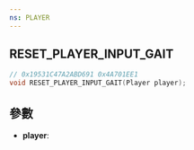 ```yaml
---
ns: PLAYER
---
```

## RESET_PLAYER_INPUT_GAIT

```c
// 0x19531C47A2ABD691 0x4A701EE1
void RESET_PLAYER_INPUT_GAIT(Player player);
```


## 參數
* **player**: 

